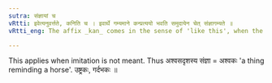 ```yaml
---
sutra: संज्ञायां च
vRtti: इवेत्यनुवर्त्तते, कनिति च । इवार्थे गम्यमाने कन्प्रत्ययो भवति समुदायेन चेत् संज्ञागम्यते ॥
vRtti_eng: The affix _kan_ comes in the sense of 'like this', when the whole word so formed is a Name.

---
```

This applies when imitation is not meant. Thus अश्वसदृशस्य संज्ञा = अश्वकः 'a thing reminding a horse'. उष्ट्रकः, गर्दभकः ॥